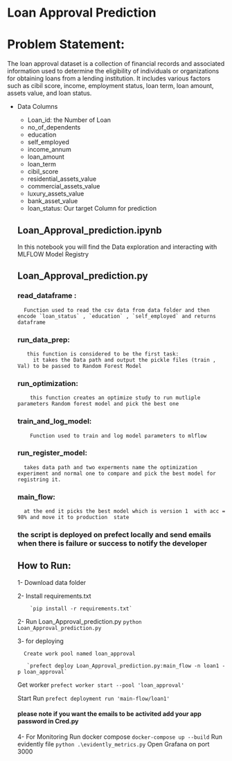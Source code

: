 # Loan Approval Prediction 

# Problem Statement:
The loan approval dataset is a collection of financial records and associated information used to determine the eligibility of individuals or organizations for obtaining loans from a lending institution. It includes various factors such as cibil score, income, employment status, loan term, loan amount, assets value, and loan status. 

        
* Data Columns
  * Loan_id: the Number of Loan 
  * no_of_dependents
  * education
  * self_employed
  * income_annum
  * loan_amount                 
  * loan_term                   
  * cibil_score                 
  * residential_assets_value    
  * commercial_assets_value     
  * luxury_assets_value         
  * bank_asset_value            
  * loan_status: Our target Column for prediction    

  ## Loan_Approval_prediction.ipynb
    In this notebook you will find the Data exploration and interacting with MLFLOW Model Registry
  ## Loan_Approval_prediction.py
    ### read_dataframe :
        Function used to read the csv data from data folder and then encode `loan_status` , `education` , `self_employed` and returns dataframe
    ### run_data_prep:
         this function is considered to be the first task:
           it takes the Data path and output the pickle files (train , Val) to be passed to Random Forest Model
    ### run_optimization:
          this function creates an optimize study to run mutliple parameters Random forest model and pick the best one
    ### train_and_log_model:
          Function used to train and log model parameters to mlflow
    ### run_register_model:
        takes data path and two experments name the optimization experiment and normal one to compare and pick the best model for registring it.
    ### main_flow:
        at the end it picks the best model which is version 1  with acc = 98% and move it to production  state
  ### the script is deployed on prefect locally and send emails when there is failure or success to notify the developer
      
  ## How to Run:
    1- Download data folder
  
    2- Install requirements.txt
  
          `pip install -r requirements.txt`
  
    2- Run Loan_Approval_prediction.py
         `python Loan_Approval_prediction.py`
  
    3- for deploying
  
        Create work pool named loan_approval
  
         `prefect deploy Loan_Approval_prediction.py:main_flow -n loan1 -p loan_approval`
  
  Get worker `prefect worker start --pool 'loan_approval'`
  
  Start Run
          `prefect deployment run 'main-flow/loan1'`
  
    #### please note if you want the emails to be activited add your app password in Cred.py
    4- For Monitoring
      Run docker compose
        `docker-compose up --build`
      Run evidently file 
         `python .\evidently_metrics.py`
      Open Grafana on port 3000
